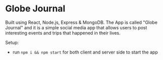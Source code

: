 # Globe Journal

Built using React, Node.js, Express & MongoDB. The App is called "Globe Journal" and it is a simple social media app that allows users to post interesting events and trips that happened in their lives.

Setup:

- run `npm i && npm start` for both client and server side to start the app
